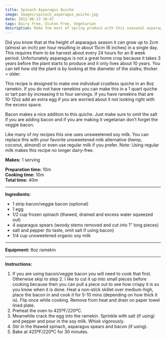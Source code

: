 ```yaml
---
title: Spinach Asparagus Quiche
image: Images/spinach_asparagus_quiche.jpg
date: 2012-06-13 18-47
tags: Dairy Free, Gluten Free, Vegetarian
description: Make the most of spring produce with this seasonal asparagus quiche. In the northern hemisphere, asparagus is harvested from February to June with it’s peak in April; in the southern hemisphere the peak season is from August to December (peaking in October). Don’t wait until it is too late, get asparagus while it is still in season in your hemisphere.
---
```

Did you know that at the height of asparagus season it can grow up to 2cm (almost an inch) per hour resulting in about 15cm (6 inches) in a single day. This requires them to be harvest about every 24 hours for an 8 week period. Unfortunately asparagus is not a great home crop because it takes 3 years before the plant starts to produce and it only lives about 10 years. You can tell how old the plant is by looking at the diameter of the stalks; thicker = older. 

This recipe is designed to make one individual crustless quiche in an 8oz ramekin. If you do not have ramekins you can make this in a 1 quart quiche or tart pan by increasing it to four servings. If you have ramekins that are 10-12oz add an extra egg if you are worried about it not looking right with the excess space.

Bacon makes a nice addition to this quiche. Just make sure to omit the salt if  you are adding bacon and if you are making it vegetarian don’t forget the veggie bacon.

Like many of my recipes this one uses unsweetened soy milk. You can replace this with your favorite unsweetened milk alternative (hemp, coconut, almond) or even use regular milk if you prefer. Note: Using regular milk makes this recipe no longer dairy-free. 


**Makes:** 1 serving

**Preparation time:** 10m  
**Cooking time:** 10m  
**Total time:** 40m

---

**Ingredients:**

- 1 strip bacon/veggie bacon (optional)
- 1 egg
- 1/2  cup frozen spinach (thawed, drained and excess water squeezed out)
- 4 asparagus spears (woody stems removed and cut into 1" long pieces)
-  salt and pepper (to taste, omit salt if using bacon)
- 1/4  cup unsweetened organic soy milk


---

**Equipment:** 8oz ramekin  

---

**Instructions:**

1. If you are using bacon/veggie bacon you will need to cook that first. Otherwise skip to step 2. I like to cut it up into small pieces before cooking because then you can pull a piece out to see how crispy it is so you know when it is done. Heat a non-stick skillet over medium-high, place the bacon in and cook it for 5-10 mins (depending on how thick it is). Flip once while cooking. Remove from heat and drain on paper towel lined plate.
1. Preheat the oven to 425ºF/220ºC.
1. Meanwhile crack the egg into the ramekin. Sprinkle with salt (if using) and pepper and pour in the soy milk. Whisk vigorously. 
1. Stir in the thawed spinach, asparagus spears and bacon (if using). 
1. Bake at 425ºF/220ºC for 30 minutes. 

